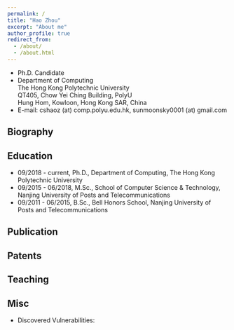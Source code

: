 ```yaml
---
permalink: /
title: "Hao Zhou"
excerpt: "About me"
author_profile: true
redirect_from: 
  - /about/
  - /about.html
---
```


- Ph.D. Candidate
- Department of Computing  
  The Hong Kong Polytechnic University  
  QT405, Chow Yei Ching Building, PolyU  
  Hung Hom, Kowloon, Hong Kong SAR, China
- E-mail: cshaoz (at) comp.polyu.edu.hk, sunmoonsky0001 (at) gmail.com

## Biography

## Education
- 09/2018 - current, Ph.D., Department of Computing, The Hong Kong Polytechnic University
- 09/2015 - 06/2018, M.Sc., School of Computer Science & Technology, Nanjing University of Posts and Telecommunications
- 09/2011 - 06/2015, B.Sc., Bell Honors School, Nanjing University of Posts and Telecommunications

## Publication

## Patents

## Teaching

## Misc
- Discovered Vulnerabilities: 
